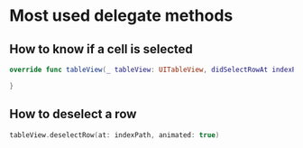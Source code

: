 # Most used delegate methods

## How to know if a cell is selected

```swift
override func tableView(_ tableView: UITableView, didSelectRowAt indexPath: IndexPath) {

}
```

## How to deselect a row

```swift
tableView.deselectRow(at: indexPath, animated: true)
```